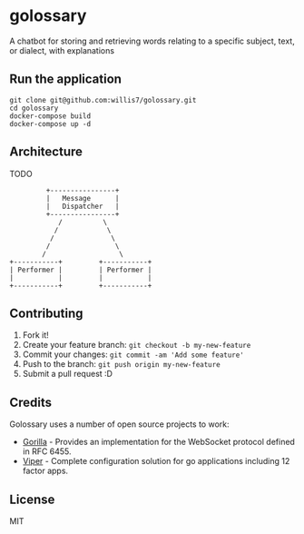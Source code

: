 # golossary
A chatbot for storing and retrieving words relating to a specific subject, text, or dialect, with explanations

## Run the application

```
git clone git@github.com:willis7/golossary.git
cd golossary
docker-compose build
docker-compose up -d
```

## Architecture
TODO

```
         +----------------+        
         |   Message      |        
         |   Dispatcher   |        
         +----------------+        
            /          \           
           /            \          
          /              \         
         /                \        
        /                  \       
+-----------+         +-----------+
| Performer |         | Performer |
|           |         |           |
+-----------+         +-----------+
```


## Contributing

1. Fork it!
2. Create your feature branch: `git checkout -b my-new-feature`
3. Commit your changes: `git commit -am 'Add some feature'`
4. Push to the branch: `git push origin my-new-feature`
5. Submit a pull request :D


## Credits

Golossary uses a number of open source projects to work:

* [Gorilla] - Provides an implementation for the WebSocket protocol defined in RFC 6455.
* [Viper] - Complete configuration solution for go applications including 12 factor apps.

## License

MIT


[Gorilla]: http://www.gorillatoolkit.org/pkg/websocket#ReadJSON
[Viper]: https://github.com/spf13/viper
